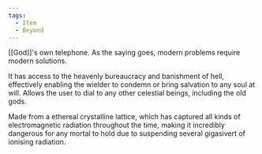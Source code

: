 ```yaml
---
tags:
  - Item
  - Beyond
---
```

[[God]]'s own telephone. 
As the saying goes, modern problems require modern solutions.

It has access to the heavenly bureaucracy and banishment of hell, effectively enabling the wielder to condemn or bring salvation to any soul at will. 
Allows the user to dial to any other celestial beings, including the old gods.

Made from a ethereal crystalline lattice, which has captured all kinds of electromagnetic radiation throughout the time, making it incredibly dangerous for any mortal to hold due to suspending several gigasivert of ionising radiation. 